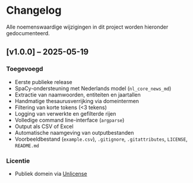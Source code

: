 # Changelog

Alle noemenswaardige wijzigingen in dit project worden hieronder gedocumenteerd.

## \[v1.0.0] – 2025-05-19

### Toegevoegd

* Eerste publieke release
* SpaCy-ondersteuning met Nederlands model (`nl_core_news_md`)
* Extractie van naamwoorden, entiteiten en jaartallen
* Handmatige thesaurusverrijking via domeintermen
* Filtering van korte tokens (<3 tekens)
* Logging van verwerkte en gefilterde rijen
* Volledige command line-interface (`argparse`)
* Output als CSV of Excel
* Automatische naamgeving van outputbestanden
* Voorbeeldbestand (`example.csv`), `.gitignore`, `.gitattributes`, `LICENSE`, `README.md`

### Licentie

* Publiek domein via [Unlicense](https://unlicense.org)
